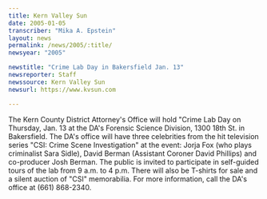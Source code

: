 ```yaml
---
title: Kern Valley Sun
date: 2005-01-05
transcriber: "Mika A. Epstein"
layout: news
permalink: /news/2005/:title/
newsyear: "2005"

newstitle: "Crime Lab Day in Bakersfield Jan. 13"
newsreporter: Staff
newssource: Kern Valley Sun
newsurl: https://www.kvsun.com

---
```

The Kern County District Attorney's Office will hold "Crime Lab Day on Thursday, Jan. 13 at the DA's Forensic Science Division, 1300 18th St. in Bakersfield. The DA's office will have three celebrities from the hit television series "CSI: Crime Scene Investigation" at the event: Jorja Fox (who plays criminalist Sara Sidle), David Berman (Assistant Coroner David Phillips) and co-producer Josh Berman. The public is invited to participate in self-guided tours of the lab from 9 a.m. to 4 p.m. There will also be T-shirts for sale and a silent auction of "CSI" memorabilia. For more information, call the DA's office at (661) 868-2340.
